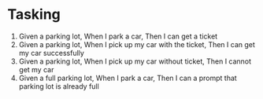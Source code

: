 # Tasking
1. Given a parking lot, When I park a car, Then I can get a ticket
2. Given a parking lot, When I pick up my car with the ticket, Then I can get my car successfully
3. Given a parking lot, When I pick up my car without ticket, Then I cannot get my car
4. Given a full parking lot, When I park a car, Then I can a prompt that parking lot is already full

